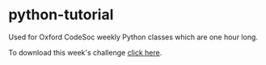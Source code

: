 # python-tutorial
Used for Oxford CodeSoc weekly Python classes which are one hour long.

To download this week's challenge
[click here](https://onedrive.live.com/download?cid=409B943F3040E52C&resid=409B943F3040E52C%21121336&authkey=AHaEps48TzITuqI).